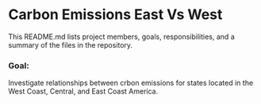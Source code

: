 # Carbon Emissions East Vs West

This README.md lists project members, goals, responsibilities, and a summary of the files in the repository.

### Goal: 
  Investigate relationships between crbon emissions for states located in the West Coast, Central, and East Coast America. 

